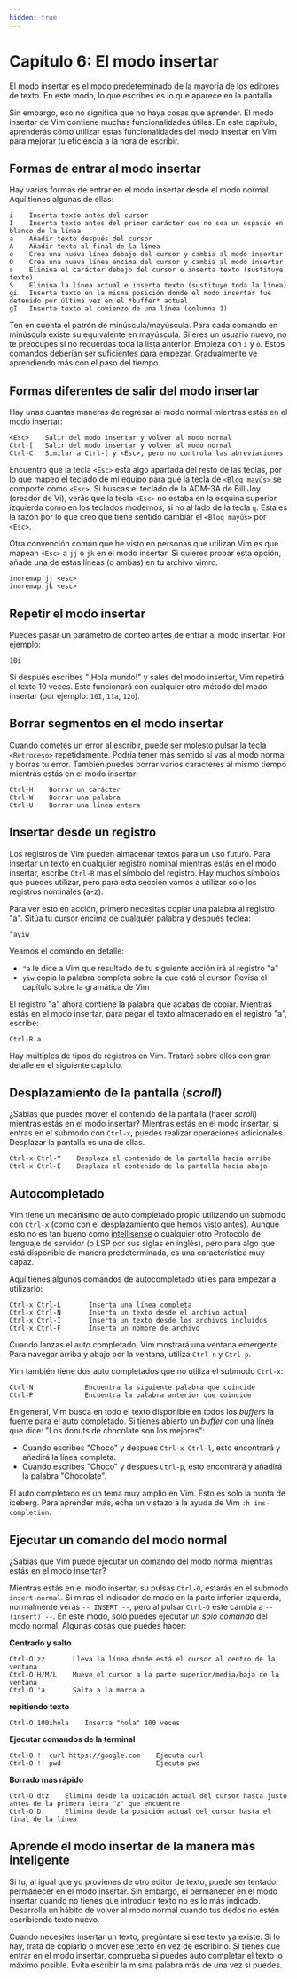```yaml
---
hidden: true
---
```


# Capítulo 6: El modo insertar

El modo insertar es el modo predeterminado de la mayoría de los editores de texto. En este modo, lo que escribes es lo que aparece en la pantalla.

Sin embargo, eso no significa que no haya cosas que aprender. El modo insertar de Vim contiene muchas funcionalidades útiles. En este capítulo, aprenderás cómo utilizar estas funcionalidades del modo insertar en Vim para mejorar tu eficiencia a la hora de escribir.

## Formas de entrar al modo insertar

Hay varias formas de entrar en el modo insertar desde el modo normal. Aquí tienes algunas de ellas:

```text
i    Inserta texto antes del cursor
I    Inserta texto antes del primer carácter que no sea un espacio en blanco de la línea
a    Añadir texto después del cursor
A    Añadir texto al final de la línea
o    Crea una nueva línea debajo del cursor y cambia al modo insertar
O    Crea una nueva línea encima del cursor y cambia al modo insertar
s    Elimina el carácter debajo del cursor e inserta texto (sustituye texto)
S    Elimina la línea actual e inserta texto (sustituye toda la línea)
gi   Inserta texto en la misma posición donde el modo insertar fue detenido por última vez en el *buffer* actual
gI   Inserta texto al comienzo de una línea (columna 1)
```

Ten en cuenta el patrón de minúscula/mayúscula. Para cada comando en minúscula existe su equivalente en mayúscula. Si eres un usuario nuevo, no te preocupes si no recuerdas toda la lista anterior. Empieza con `i` y `o`. Estos comandos deberían ser suficientes para empezar. Gradualmente ve aprendiendo más con el paso del tiempo.

## Formas diferentes de salir del modo insertar

Hay unas cuantas maneras de regresar al modo normal mientras estás en el modo insertar:

```text
<Esc>    Salir del modo insertar y volver al modo normal
Ctrl-[   Salir del modo insertar y volver al modo normal
Ctrl-C   Similar a Ctrl-[ y <Esc>, pero no controla las abreviaciones
```

Encuentro que la tecla `<Esc>` está algo apartada del resto de las teclas, por lo que mapeo el teclado de mi equipo para que la tecla de `<Bloq mayús>` se comporte como `<Esc>`. Si buscas el teclado de la ADM-3A de Bill Joy \(creador de Vi\), verás que la tecla `<Esc>` no estaba en la esquina superior izquierda como en los teclados modernos, si no al lado de la tecla `q`. Esta es la razón por lo que creo que tiene sentido cambiar el `<Bloq mayús>` por `<Esc>`.

Otra convención común que he visto en personas que utilizan Vim es que mapean `<Esc>` a `jj` o `jk` en el modo insertar. Si quieres probar esta opción, añade una de estas líneas \(o ambas\) en tu archivo vimrc.

```text
inoremap jj <esc>
inoremap jk <esc>
```

## Repetir el modo insertar

Puedes pasar un parámetro de conteo antes de entrar al modo insertar. Por ejemplo:

```text
10i
```

Si después escribes "¡Hola mundo!" y sales del modo insertar, Vim repetirá el texto 10 veces. Esto funcionará con cualquier otro método del modo insertar \(por ejemplo: `10I`, `11a`, `12o`\).

## Borrar segmentos en el modo insertar

Cuando cometes un error al escribir, puede ser molesto pulsar la tecla `<Retroceso>` repetidamente. Podría tener más sentido si vas al modo normal y borras tu error. También puedes borrar varios caracteres al mismo tiempo mientras estás en el modo insertar:

```text
Ctrl-H    Borrar un carácter
Ctrl-W    Borrar una palabra
Ctrl-U    Borrar una línea entera
```

## Insertar desde un registro

Los registros de Vim pueden almacenar textos para un uso futuro. Para insertar un texto en cualquier registro nominal mientras estás en el modo insertar, escribe `Ctrl-R` más el símbolo del registro. Hay muchos símbolos que puedes utilizar, pero para esta sección vamos a utilizar solo los registros nominales \(a-z\).

Para ver esto en acción, primero necesitas copiar una palabra al registro "a". Sitúa tu cursor encima de cualquier palabra y después teclea:

```text
"ayiw
```

Veamos el comando en detalle:

* `"a` le dice a Vim que resultado de tu siguiente acción irá al registro "a"
* `yiw` copia la palabra completa sobre la que está el cursor. Revisa el capítulo sobre la gramática de Vim

El registro "a" ahora contiene la palabra que acabas de copiar. Mientras estás en el modo insertar, para pegar el texto almacenado en el registro "a", escribe:

```text
Ctrl-R a
```

Hay múltiples de tipos de registros en Vim. Trataré sobre ellos con gran detalle en el siguiente capítulo.

## Desplazamiento de la pantalla \(_scroll_\)

¿Sabías que puedes mover el contenido de la pantalla \(hacer _scroll_\) mientras estás en el modo insertar? Mientras estás en el modo insertar, si entras en el submodo con `Ctrl-x`, puedes realizar operaciones adicionales. Desplazar la pantalla es una de ellas.

```text
Ctrl-x Ctrl-Y    Desplaza el contenido de la pantalla hacia arriba
Ctrl-x Ctrl-E    Desplaza el contenido de la pantalla hacia abajo
```

## Autocompletado

Vim tiene un mecanismo de auto completado propio utilizando un submodo con `Ctrl-x` \(como con el desplazamiento que hemos visto antes\). Aunque esto no es tan bueno como [intellisense](https://code.visualstudio.com/docs/editor/intellisense) o cualquier otro Protocolo de lenguaje de servidor \(o LSP por sus siglas en inglés\), pero para algo que está disponible de manera predeterminada, es una característica muy capaz.

Aquí tienes algunos comandos de autocompletado útiles para empezar a utilizarlo:

```text
Ctrl-x Ctrl-L       Inserta una línea completa
Ctrl-x Ctrl-N       Inserta un texto desde el archivo actual
Ctrl-x Ctrl-I       Inserta un texto desde los archivos incluidos
Ctrl-x Ctrl-F       Inserta un nombre de archivo
```

Cuando lanzas el auto completado, Vim mostrará una ventana emergente. Para navegar arriba y abajo por la ventana, utiliza `Ctrl-n` y `Ctrl-p`.

Vim también tiene dos auto completados que no utiliza el submodo `Ctrl-x`:

```text
Ctrl-N             Encuentra la siguiente palabra que coincide
Ctrl-P             Encuentra la palabra anterior que coincide
```

En general, Vim busca en todo el texto disponible en todos los _buffers_ la fuente para el auto completado. Si tienes abierto un _buffer_ con una línea que dice: "Los donuts de chocolate son los mejores":

* Cuando escribes "Choco" y después `Ctrl-x Ctrl-l`, esto encontrará y añadirá la línea completa.
* Cuando escribes "Choco" y después `Ctrl-p`, esto encontrará y añadirá la palabra "Chocolate".

El auto completado es un tema muy amplio en Vim. Esto es solo la punta de iceberg. Para aprender más, echa un vistazo a la ayuda de Vim `:h ins-completion`.

## Ejecutar un comando del modo normal

¿Sabías que Vim puede ejecutar un comando del modo normal mientras estás en el modo insertar?

Mientras estás en el modo insertar, su pulsas `Ctrl-O`, estarás en el submodo `insert-normal`. Si miras el indicador de modo en la parte inferior izquierda, normalmente verás `-- INSERT --`, pero al pulsar `Ctrl-O` este cambia a `-- (insert) --`. En este modo, solo puedes ejecutar _un solo comando_ del modo normal. Algunas cosas que puedes hacer:

**Centrado y salto**

```text
Ctrl-O zz       Lleva la línea donde está el cursor al centro de la ventana
Ctrl-O H/M/L    Mueve el cursor a la parte superior/media/baja de la ventana
Ctrl-O 'a       Salta a la marca a
```

**repitiendo texto**

```text
Ctrl-O 100ihola    Inserta "hola" 100 veces
```

**Ejecutar comandos de la terminal**

```text
Ctrl-O !! curl https://google.com    Ejecuta curl
Ctrl-O !! pwd                        Ejecuta pwd
```

**Borrado más rápido**

```text
Ctrl-O dtz    Elimina desde la ubicación actual del cursor hasta justo antes de la primera letra "z" que encuentre
Ctrl-O D      Elimina desde la posición actual del cursor hasta el final de la línea
```

## Aprende el modo insertar de la manera más inteligente

Si tu, al igual que yo provienes de otro editor de texto, puede ser tentador permanecer en el modo insertar. Sin embargo, el permanecer en el modo insertar cuando no tienes que introducir texto no es lo más indicado. Desarrolla un hábito de volver al modo normal cuando tus dedos no estén escribiendo texto nuevo.

Cuando necesites insertar un texto, pregúntate si ese texto ya existe. Si lo hay, trata de copiarlo o mover ese texto en vez de escribirlo. Si tienes que entrar en el modo insertar, comprueba si puedes auto completar el texto lo máximo posible. Evita escribir la misma palabra más de una vez si puedes.


